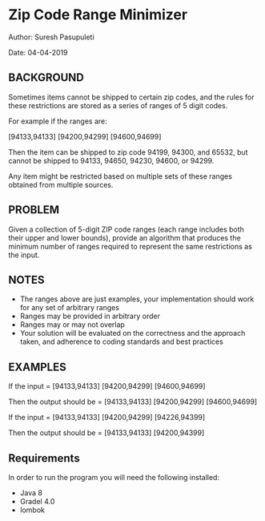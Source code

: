<h1>Zip Code Range Minimizer</h1>
<p>Author: Suresh Pasupuleti</p>
<p>Date: 04-04-2019</p>

<h2>BACKGROUND</h2>
<p>Sometimes items cannot be shipped to certain zip codes, and the rules for these restrictions are stored as a series of ranges of 5 digit codes.
<p>For example if the ranges are:</p>
<p>[94133,94133] [94200,94299] [94600,94699]</p>
<p>Then the item can be shipped to zip code 94199, 94300, and 65532, but cannot be shipped to 94133, 94650, 94230, 94600, or 94299.</p>
<p>Any item might be restricted based on multiple sets of these ranges obtained from multiple sources.</p>

<h2>PROBLEM</h2>
<p>Given a collection of 5-digit ZIP code ranges (each range includes both their upper and lower bounds), provide an algorithm that produces the minimum number of ranges required to represent the same restrictions as the input.</p>

<h2>NOTES</h2>
<ul>
  <li>The ranges above are just examples, your implementation should work for any set of arbitrary ranges</li>
  <li>Ranges may be provided in arbitrary order</li>
  <li>Ranges may or may not overlap</li>
  <li>Your solution will be evaluated on the correctness and the approach taken, and adherence to coding standards and best practices</li>
</ul>
<h2>EXAMPLES</h2>
<p>If the input = [94133,94133] [94200,94299] [94600,94699] </p>
<p>Then the output should be = [94133,94133] [94200,94299] [94600,94699]</p>
<p>If the input = [94133,94133] [94200,94299] [94226,94399] </p>
<p>Then the output should be = [94133,94133] [94200,94399]</p>

<h2>Requirements</h2>
<p>In order to run the program you will need the following installed:</p>
<ul>
  <li>Java 8</li>
  <li>Gradel 4.0</li>
  <li>lombok</li>  
</ul>
